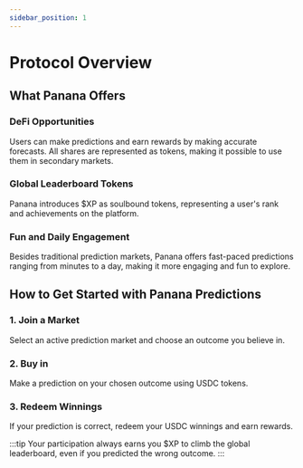 ```yaml
---
sidebar_position: 1
---
```

# Protocol Overview

## What Panana Offers

### DeFi Opportunities
Users can make predictions and earn rewards by making accurate forecasts. All shares are represented as tokens, making it possible to use them in secondary markets.

### Global Leaderboard Tokens
Panana introduces $XP as soulbound tokens, representing a user's rank and achievements on the platform.

### Fun and Daily Engagement
Besides traditional prediction markets, Panana offers fast-paced predictions ranging from minutes to a day, making it more engaging and fun to explore.

## How to Get Started with Panana Predictions

### 1. Join a Market
Select an active prediction market and choose an outcome you believe in.

### 2. Buy in
Make a prediction on your chosen outcome using USDC tokens.

### 3. Redeem Winnings
If your prediction is correct, redeem your USDC winnings and earn rewards.

:::tip
Your participation always earns you $XP to climb the global leaderboard, even if you predicted the wrong outcome.
:::
